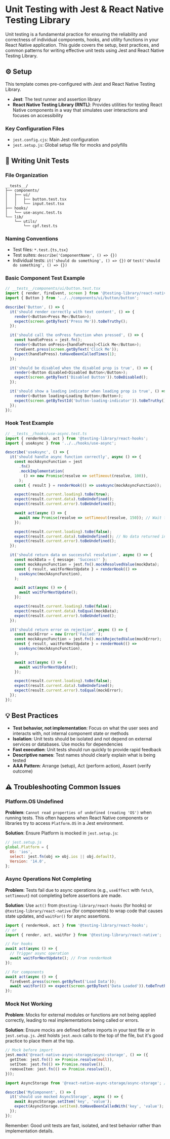 # Unit Testing with Jest & React Native Testing Library

Unit testing is a fundamental practice for ensuring the reliability and
correctness of individual components, hooks, and utility functions in your React
Native application. This guide covers the setup, best practices, and common
patterns for writing effective unit tests using Jest and React Native Testing
Library.

## ⚙️ Setup

This template comes pre-configured with Jest and React Native Testing Library.

- **Jest**: The test runner and assertion library
- **React Native Testing Library (RNTL)**: Provides utilities for testing React
  Native components in a way that simulates user interactions and focuses on
  accessibility

### Key Configuration Files

- `jest.config.cjs`: Main Jest configuration
- `jest.setup.js`: Global setup file for mocks and polyfills

## 📝 Writing Unit Tests

### File Organization

```
__tests__/
├── components/
│   ├── ui/
│   │   ├── button.test.tsx
│   │   └── input.test.tsx
├── hooks/
│   └── use-async.test.ts
└── lib/
    └── utils/
        └── cpf.test.ts
```

### Naming Conventions

- Test files: `*.test.{ts,tsx}`
- Test suites: `describe('ComponentName', () => {})`
- Individual tests: `it('should do something', () => {})` or
  `test('should do something', () => {})`

### Basic Component Test Example

```typescript
// __tests__/components/ui/button.test.tsx
import { render, fireEvent, screen } from '@testing-library/react-native';
import { Button } from '../../components/ui/button/button';

describe('Button', () => {
  it('should render correctly with text content', () => {
    render(<Button>Press Me</Button>);
    expect(screen.getByText('Press Me')).toBeTruthy();
  });

  it('should call the onPress function when pressed', () => {
    const handlePress = jest.fn();
    render(<Button onPress={handlePress}>Click Me</Button>);
    fireEvent.press(screen.getByText('Click Me'));
    expect(handlePress).toHaveBeenCalledTimes(1);
  });

  it('should be disabled when the disabled prop is true', () => {
    render(<Button disabled>Disabled Button</Button>);
    expect(screen.getByText('Disabled Button')).toBeDisabled();
  });

  it('should show a loading indicator when loading prop is true', () => {
    render(<Button loading>Loading Button</Button>);
    expect(screen.getByTestId('button-loading-indicator')).toBeTruthy();
  });
});
```

### Hook Test Example

```typescript
// __tests__/hooks/use-async.test.ts
import { renderHook, act } from '@testing-library/react-hooks';
import { useAsync } from '../../hooks/use-async';

describe('useAsync', () => {
  it('should handle async function correctly', async () => {
    const mockAsyncFunction = jest
      .fn()
      .mockImplementation(
        () => new Promise(resolve => setTimeout(resolve, 100)),
      );
    const { result } = renderHook(() => useAsync(mockAsyncFunction));

    expect(result.current.loading).toBe(true);
    expect(result.current.data).toBeUndefined();
    expect(result.current.error).toBeUndefined();

    await act(async () => {
      await new Promise(resolve => setTimeout(resolve, 150)); // Wait for the async function to complete
    });

    expect(result.current.loading).toBe(false);
    expect(result.current.data).toBeUndefined(); // No data returned in this mock
    expect(result.current.error).toBeUndefined();
  });

  it('should return data on successful resolution', async () => {
    const mockData = { message: 'Success!' };
    const mockAsyncFunction = jest.fn().mockResolvedValue(mockData);
    const { result, waitForNextUpdate } = renderHook(() =>
      useAsync(mockAsyncFunction),
    );

    await act(async () => {
      await waitForNextUpdate();
    });

    expect(result.current.loading).toBe(false);
    expect(result.current.data).toEqual(mockData);
    expect(result.current.error).toBeUndefined();
  });

  it('should return error on rejection', async () => {
    const mockError = new Error('Failed!');
    const mockAsyncFunction = jest.fn().mockRejectedValue(mockError);
    const { result, waitForNextUpdate } = renderHook(() =>
      useAsync(mockAsyncFunction),
    );

    await act(async () => {
      await waitForNextUpdate();
    });

    expect(result.current.loading).toBe(false);
    expect(result.current.data).toBeUndefined();
    expect(result.current.error).toEqual(mockError);
  });
});
```

## 💡 Best Practices

- **Test behavior, not implementation**: Focus on what the user sees and
  interacts with, not internal component state or methods
- **Isolation**: Unit tests should be isolated and not depend on external
  services or databases. Use mocks for dependencies
- **Fast execution**: Unit tests should run quickly to provide rapid feedback
- **Descriptive names**: Test names should clearly explain what is being tested
- **AAA Pattern**: Arrange (setup), Act (perform action), Assert (verify
  outcome)

## ⚠️ Troubleshooting Common Issues

### Platform.OS Undefined

**Problem**: `Cannot read properties of undefined (reading 'OS')` when running
tests. This often happens when React Native components or libraries try to
access `Platform.OS` in a Jest environment.

**Solution**: Ensure Platform is mocked in `jest.setup.js`:

```javascript
// jest.setup.js
global.Platform = {
  OS: 'ios',
  select: jest.fn(obj => obj.ios || obj.default),
  Version: '14.0',
};
```

### Async Operations Not Completing

**Problem**: Tests fail due to async operations (e.g., `useEffect` with `fetch`,
`setTimeout`) not completing before assertions are made.

**Solution**: Use `act()` from `@testing-library/react-hooks` (for hooks) or
`@testing-library/react-native` (for components) to wrap code that causes state
updates, and `waitFor()` for async assertions.

```typescript
import { renderHook, act } from '@testing-library/react-hooks';
// or
import { render, act, waitFor } from '@testing-library/react-native';

// For hooks
await act(async () => {
  // Trigger async operation
  await waitForNextUpdate(); // From renderHook
});

// For components
await act(async () => {
  fireEvent.press(screen.getByText('Load Data'));
  await waitFor(() => expect(screen.getByText('Data Loaded')).toBeTruthy());
});
```

### Mock Not Working

**Problem**: Mocks for external modules or functions are not being applied
correctly, leading to real implementations being called or errors.

**Solution**: Ensure mocks are defined before imports in your test file or in
`jest.setup.js`. Jest hoists `jest.mock` calls to the top of the file, but it's
good practice to place them at the top.

```typescript
// Mock before import
jest.mock('@react-native-async-storage/async-storage', () => ({
  getItem: jest.fn(() => Promise.resolve(null)),
  setItem: jest.fn(() => Promise.resolve()),
  removeItem: jest.fn(() => Promise.resolve()),
}));

import AsyncStorage from '@react-native-async-storage/async-storage'; // Import after mock

describe('MyComponent', () => {
  it('should use mocked AsyncStorage', async () => {
    await AsyncStorage.setItem('key', 'value');
    expect(AsyncStorage.setItem).toHaveBeenCalledWith('key', 'value');
  });
});
```

Remember: Good unit tests are fast, isolated, and test behavior rather than
implementation details.
